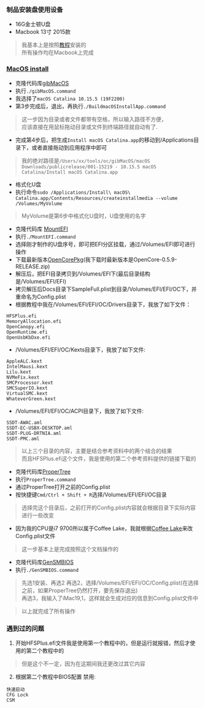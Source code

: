 ### 制品安装盘使用设备
* 16G金士顿U盘  
* Macbook 13寸 2015款  
> 我基本上是按照[教程](https://dortania.github.io/OpenCore-Desktop-Guide/)安装的  
> 所有操作均在Macbook上完成  

### [MacOS install](https://dortania.github.io/OpenCore-Desktop-Guide/installer-guide/mac-install.html)
* 克隆代码库[gibMacOS](https://github.com/corpnewt/gibMacOS)  
* 执行```./gibMacOS.command```  
* 我选择了```macOS Catalina 10.15.5 (19F2200)```  
* 第3步完成后，退出，再执行```./BuildmacOSInstallApp.command```  
> 这一步因为目录或者文件都带有空格，所以输入路径不方便，  
> 应该直接在用鼠标拖动目录或文件到终端路径就自动有了.  

* 完成第4步后，把生成```Install macOS Catalina.app```的移动到/Applications目录下，或者直接拖动到应用程序中即可  
> 我的绝对路径是```/Users/xx/tools/oc/gibMacOS/macOS Downloads/publicrelease/001-15219 - 10.15.5 macOS Catalina/Install macOS Catalina.app```  

* 格式化U盘  
* 执行命令```sudo /Applications/Install\ macOS\ Catalina.app/Contents/Resources/createinstallmedia --volume /Volumes/MyVolume```  
> MyVolume是第6步中格式化U盘时，U盘使用的名字  

* 克隆代码库 [MountEFI](https://github.com/corpnewt/MountEFI.git)  
* 执行```./MountEFI.command```  
* 选择刚才制作的U盘序号，即可把EFI分区挂载，通过/Volumes/EFI即可进行操作  
* 下载最新版本[OpenCorePkg](https://github.com/acidanthera/OpenCorePkg/releases/)(我下载时最新版本是OpenCore-0.5.9-RELEASE.zip)  
* 解压后，把EFI目录拷贝到/Volumes/EFI下(最后目录结构是/Volumes/EFI/EFI)  
* 拷贝解压后Docs目录下SampleFull.plist到目录/Volumes/EFI/EFI/OC下，并重命名为Config.plist    
* 根据教程中我在/Volumes/EFI/EFI/OC/Drivers目录下，我放了如下文件：
```
HFSPlus.efi  
MemoryAllocation.efi  
OpenCanopy.efi  
OpenRuntime.efi  
OpenUsbKbDxe.efi  
```
* /Volumes/EFI/EFI/OC/Kexts目录下，我放了如下文件: 
```
AppleALC.kext
IntelMausi.kext
Lilu.kext
NVMeFix.kext
SMCProcessor.kext
SMCSuperIO.kext
VirtualSMC.kext
WhateverGreen.kext
```
* /Volumes/EFI/EFI/OC/ACPI目录下，我放了如下文件: 
```
SSDT-AWAC.aml
SSDT-EC-USBX-DESKTOP.aml
SSDT-PLUG-DRTNIA.aml
SSDT-PMC.aml
```
> 以上三个目录的内容，主要是结合参考资料中的两个结合的结果  
> 而且HFSPlus.efi这个文件，我是使用的第二个参考资料提供的链接下载的  

* 克隆代码库[ProperTree](https://github.com/corpnewt/ProperTree)  
* 执行```ProperTree.command```  
* 通过ProperTree打开之前的Config.plist  
* 按快捷键```Cmd/Ctrl + Shift + R```选择/Volumes/EFI/EFI/OC目录  
> 选择完这个目录后，之前打开的Config.plist内容就会根据目录下实际内容进行一些改变  

* 因为我的CPU是i7 9700所以属于Coffee Lake，我就根据[Coffee Lake](https://dortania.github.io/OpenCore-Desktop-Guide/config.plist/coffee-lake.html)来改Config.plist文件  
> 这一步基本上是完成按照这个文档操作的  

* 克隆代码库[GenSMBIOS](https://github.com/corpnewt/GenSMBIOS)  
* 执行```./GenSMBIOS.command```
> 先选1安装、再选2
> 再选2，选择/Volumes/EFI/EFI/OC/Config.plist(在选择之前，如果ProperTree仍然打开，要先保存退出)  
> 再选3，我输入了iMac19,1，这样就会生成对应的信息到Config.plist文件中  

> 以上就完成了所有操作  

### 遇到过的问题
1. 开始HFSPlus.efi文件我是使用第一个教程中的，但是运行就报错，然后才使用的第二个教程中的  
> 但是这个不一定，因为在这期间我还更改过其它内容  
2. 根据第二个教程中BIOS配置
禁用:
```
快速启动
CFG Lock
CSM
```
